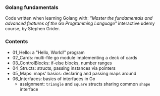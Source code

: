### Golang fundamentals
Code written when learning Golang with:
*"Master the fundamentals and advanced features of the Go Programming Language"*
interactive udemy course, by Stephen Grider.

### Contents
* 01_Hello: a "Hello, World!" program
* 02_Cards: multi-file go module implementing a deck of cards
* 03_ControlBlocks: if-else blocks, number ranges
* 04_Structs: structs, passing instances via pointers
* 05_Maps: maps' basics: declaring and passing maps around
* 06_Interfaces: basics of interfaces in Go
    * assignment: `triangle` and `square` structs sharing common `shape` interface

